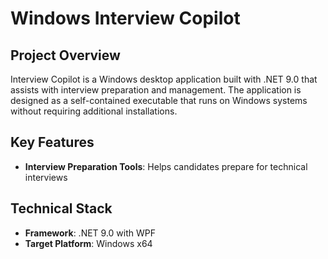 # Windows Interview Copilot

## Project Overview

Interview Copilot is a Windows desktop application built with .NET 9.0 that assists with interview preparation and management. The application is designed as a self-contained executable that runs on Windows systems without requiring additional installations.

## Key Features

- **Interview Preparation Tools**: Helps candidates prepare for technical interviews

## Technical Stack

- **Framework**: .NET 9.0 with WPF
- **Target Platform**: Windows x64

